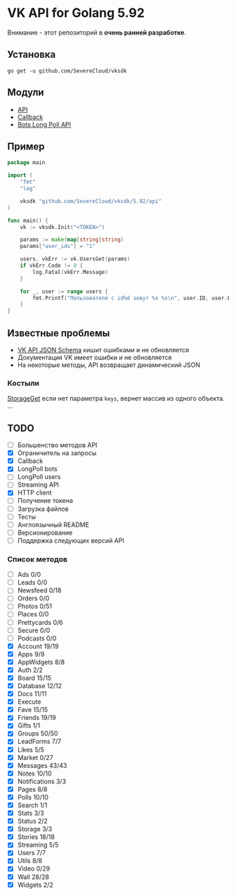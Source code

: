 # VK API for Golang 5.92

Внимание - этот репозиторий в **очень ранней разработке**.

## Установка

```shell
go get -u github.com/SevereCloud/vksdk
```

## Модули

- [API](https://github.com/SevereCloud/vksdk/tree/master/5.92/api)
- [Callback](https://github.com/SevereCloud/vksdk/tree/master/5.92/callback)
- [Bots Long Poll API](https://github.com/SevereCloud/vksdk/tree/master/5.92/longpoll-bot)

## Пример

```go
package main

import (
	"fmt"
	"log"

	vksdk "github.com/SevereCloud/vksdk/5.92/api"
)

func main() {
	vk := vksdk.Init("<TOKEN>")

	params := make(map[string]string)
	params["user_ids"] = "1"

	users, vkErr := vk.UsersGet(params)
	if vkErr.Code != 0 {
		log.Fatal(vkErr.Message)
	}

	for _, user := range users {
		fmt.Printf("Пользователя с id%d зовут %s %s\n", user.ID, user.FirstName, user.LastName)
	}
}
```

## Известные проблемы

- [VK API JSON Schema](https://github.com/VKCOM/vk-api-schema) кишит ошибками и не обновляется
- Документация VK имеет ошибки и не обновляется 
- На некоторые методы, API возвращает динамический JSON

### Костыли

[StorageGet](https://vk.com/dev/storage.get) если нет параметра `keys`, вернет массив из одного объекта.
...

## TODO

- [ ] Большенство методов API
- [x] Ограничитель на запросы
- [x] Callback
- [x] LongPoll bots
- [ ] LongPoll users
- [ ] Streaming API
- [x] HTTP client
- [ ] Получение токена
- [ ] Загрузка файлов
- [ ] Тесты
- [ ] Англоязычный README
- [ ] Версионирование
- [ ] Поддержка следующих версий API

### Список методов

- [ ] Ads 0/0
- [ ] Leads 0/0
- [ ] Newsfeed 0/18
- [ ] Orders 0/0
- [ ] Photos 0/51
- [ ] Places 0/0
- [ ] Prettycards 0/6
- [ ] Secure 0/0
- [ ] Podcasts 0/0
- [x] Account 19/19
- [x] Apps 9/9
- [x] AppWidgets 8/8
- [x] Auth 2/2
- [x] Board 15/15
- [x] Database 12/12
- [x] Docs 11/11
- [x] Execute
- [x] Fave 15/15
- [x] Friends 19/19
- [x] Gifts 1/1
- [x] Groups 50/50
- [x] LeadForms 7/7
- [x] Likes 5/5
- [x] Market 0/27
- [x] Messages 43/43
- [x] Notes 10/10
- [x] Notifications 3/3
- [x] Pages 8/8
- [x] Polls 10/10
- [x] Search 1/1
- [x] Stats 3/3
- [x] Status 2/2
- [x] Storage 3/3
- [x] Stories 18/18
- [x] Streaming 5/5
- [x] Users 7/7
- [x] Utils 8/8
- [x] Video 0/29
- [x] Wall 28/28
- [x] Widgets 2/2